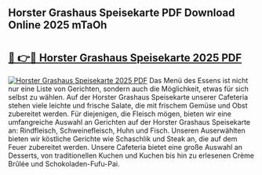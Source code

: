 ## Horster Grashaus Speisekarte PDF Download Online 2025 mTaOh

# <h2><a href="http://gccdez.nevu.top/?p=Horster+Grashaus+Speisekarte">🔗 👉🔴 Horster Grashaus Speisekarte 2025 PDF</a></h2>

[![Horster Grashaus Speisekarte 2025 PDF](https://i.imgur.com/dBaPXMq.png)](http://gccdez.nevu.top/?p=Horster+Grashaus+Speisekarte)
Das Menü des Essens ist nicht nur eine Liste von Gerichten, sondern auch die Möglichkeit, etwas für sich selbst zu wählen. Auf der Horster Grashaus Speisekarte unserer Cafeteria stehen viele leichte und frische Salate, die mit frischem Gemüse und Obst zubereitet werden. Für diejenigen, die Fleisch mögen, bieten wir eine umfangreiche Auswahl an Gerichten auf der Horster Grashaus Speisekarte an: Rindfleisch, Schweinefleisch, Huhn und Fisch. Unseren Auserwählten bieten wir köstliche Gerichte wie Schaschlik und Steak an, die auf dem Feuer zubereitet werden. Unsere Cafeteria bietet eine große Auswahl an Desserts, von traditionellen Kuchen und Kuchen bis hin zu erlesenen Crème Brûlée und Schokoladen-Fufu-Pai.
